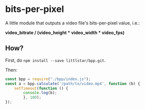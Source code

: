 # bits-per-pixel

A little module that outputs a video file's bits-per-pixel value, i.e.:

**video_bitrate / (video_height * video_width * video_fps)**

## How?

First, do `npm install --save littlstar/bpp.git`.

Then:

```javascript
const bpp = require("./bpp/index.js");
const a = bpp.calculate('/path/to/video.mp4', function (b) {
    setTimeout(function () {
        console.log(b);
        }, 100);
});
```
